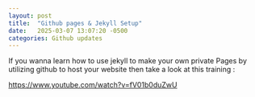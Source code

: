 ```yaml
---
layout: post
title:  "Github pages & Jekyll Setup"
date:   2025-03-07 13:07:20 -0500
categories: Github updates
---
```


If you wanna learn how to use jekyll to make your own private Pages by utilizing github to host your website then take a look at this training : 

https://www.youtube.com/watch?v=fV01b0duZwU

